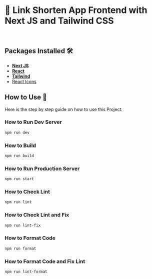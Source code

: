 # 🔗 Link Shorten App Frontend with Next JS and Tailwind CSS

<br />

## Packages Installed 🛠

- **[Next JS](https://nextjs.org/)**
- **[React](https://reactjs.org/)**
- **[Tailwind](https://tailwindcss.com/)**
- [React Icons](https://react-icons.github.io/react-icons/)

## How to Use 📖

Here is the step by step guide on how to use this Project.

### How to Run Dev Server

```bash
npm run dev
```

### How to Build

```bash
npm run build
```

### How to Run Production Server

```bash
npm run start
```

### How to Check Lint

```bash
npm run lint
```

### How to Check Lint and Fix

```bash
npm run lint-fix
```

### How to Format Code

```bash
npm run format
```

### How to Format Code and Fix Lint

```bash
npm run lint-format
```

